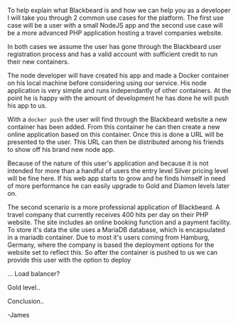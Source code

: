 To help explain what Blackbeard is and how we can help you as a developer I will take you through 2 common use cases for the platform. The first use case will be a user with a small NodeJS app and the second use case will be a more advanced PHP application hosting a travel companies website.

In both cases we assume the user has gone through the Blackbeard user registration process and has a valid account with sufficient credit to run their new containers.

The node developer will have created his app and made a Docker container on his local machine before considering using our service. His node application is very simple and runs independantly of other containers. At the point he is happy with the amount of development he has done he will push his app to us.

With a `docker push` the user will find through the Blackbeard website a new container has been added. From this container he can then create a new online application based on this container. Once this is done a URL will be presented to the user. This URL can then be distributed among his friends to show off his brand new node app.

Because of the nature of this user's application and because it is not intended for more than a handful of users the entry level Silver pricing level will be fine here. If his web app starts to grow and he finds himself in need of more performance he can easily upgrade to Gold and Diamon levels later on.

The second scenario is a more professional application of Blackbeard. A travel company that currently receives 400 hits per day on their PHP website. The site includes an online booking function and a payment facility. To store it's data the site uses a MariaDB database, which is encapsulated in a mariadb container. Due to most it's users coming from Hamburg, Germany, where the company is based the deployment options for the website set to reflect this. So after the container is pushed to us we can provide this user with the option to deploy 

... Load balancer?

Gold level..

Conclusion..

-James
